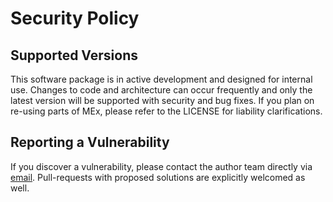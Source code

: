 # Security Policy

## Supported Versions

This software package is in active development and designed for internal use.
Changes to code and architecture can occur frequently and only the latest version will
be supported with security and bug fixes. If you plan on re-using parts of MEx,
please refer to the LICENSE for liability clarifications.

## Reporting a Vulnerability

If you discover a vulnerability, please contact the author team directly via
[email](mailto:mex@rki.de). Pull-requests with proposed solutions are explicitly
welcomed as well.
